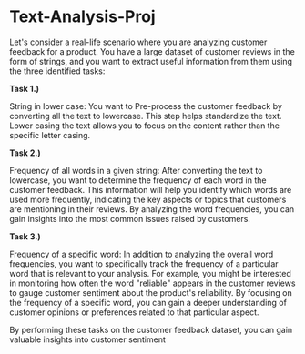 # Text-Analysis-Proj

Let's consider a real-life scenario where you are analyzing customer feedback for a product. You have a large dataset of customer reviews in the form of strings, and you want to extract useful information from them using the three identified tasks:

**Task 1.)**

String in lower case: You want to Pre-process the customer feedback by converting all the text to lowercase. This step helps standardize the text. Lower casing the text allows you to focus on the content rather than the specific letter casing.

**Task 2.)** 

Frequency of all words in a given string: After converting the text to lowercase, you want to determine the frequency of each word in the customer feedback. This information will help you identify which words are used more frequently, indicating the key aspects or topics that customers are mentioning in their reviews. By analyzing the word frequencies, you can gain insights into the most common issues raised by customers.

**Task 3.)** 

Frequency of a specific word: In addition to analyzing the overall word frequencies, you want to specifically track the frequency of a particular word that is relevant to your analysis. For example, you might be interested in monitoring how often the word "reliable" appears in the customer reviews to gauge customer sentiment about the product's reliability. By focusing on the frequency of a specific word, you can gain a deeper understanding of customer opinions or preferences related to that particular aspect.

By performing these tasks on the customer feedback dataset, you can gain valuable insights into customer sentiment
